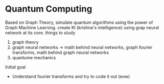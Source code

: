 # Quantum Computing
Based on Graph Theory, simulate quantum algorithms using the power of Graph Machine Learning.
create KI (krishna's intelligence) using grap neural network at its core.
things to study
1. graph theory 
2. graph neural networks -> math behind neural networks, graph fourier transforms, math behind graph neural networks
3. quantume mechanics


Initial goal
 - Understand fourier transforms and try to code it out (eow)
